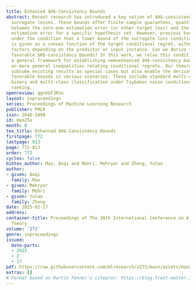 ```yaml
---
title: Enhanced $H$-Consistency Bounds
abstract: Recent research has introduced a key notion of $H$-consistency bounds for
  surrogate losses. These bounds offer finite-sample guarantees, quantifying the relationship
  between the zero-one estimation error (or other target loss) and the surrogate loss
  estimation error for a specific hypothesis set. However, previous bounds were derived
  under the condition that a lower bound of the surrogate loss conditional regret
  is given as a convex function of the target conditional regret, without non-constant
  factors depending on the predictor or input instance. Can we derive finer and more
  favorable $H$-consistency bounds? In this work, we relax this condition and present
  a general framework for establishing <em>enhanced $H$-consistency bounds</em> based
  on more general inequalities relating conditional regrets. Our theorems not only
  subsume existing results as special cases but also enable the derivation of more
  favorable bounds in various scenarios. These include standard multi-class classification,
  binary and multi-class classification under Tsybakov noise conditions, and bipartite
  ranking.
openreview: qgnVGFJMJo
layout: inproceedings
series: Proceedings of Machine Learning Research
publisher: PMLR
issn: 2640-3498
id: mao25a
month: 0
tex_title: Enhanced $H$-Consistency Bounds
firstpage: 772
lastpage: 813
page: 772-813
order: 772
cycles: false
bibtex_author: Mao, Anqi and Mohri, Mehryar and Zhong, Yutao
author:
- given: Anqi
  family: Mao
- given: Mehryar
  family: Mohri
- given: Yutao
  family: Zhong
date: 2025-02-17
address:
container-title: Proceedings of The 36th International Conference on Algorithmic Learning
  Theory
volume: '272'
genre: inproceedings
issued:
  date-parts:
  - 2025
  - 2
  - 17
pdf: https://raw.githubusercontent.com/mlresearch/v272/main/assets/mao25a/mao25a.pdf
extras: []
# Format based on Martin Fenner's citeproc: https://blog.front-matter.io/posts/citeproc-yaml-for-bibliographies/
---
```

